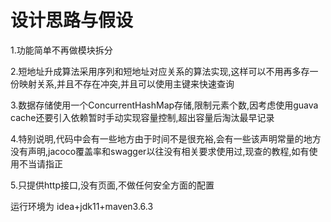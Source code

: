 # 设计思路与假设

1.功能简单不再做模块拆分  

2.短地址升成算法采用序列和短地址对应关系的算法实现,这样可以不用再多存一份映射关系,并且不存在冲突,并且可以使用主键来快速查询  

3.数据存储使用一个ConcurrentHashMap存储,限制元素个数,因考虑使用guava cache还要引入依赖暂时手动实现容量控制,超出容量后淘汰最早记录  

4.特别说明,代码中会有一些地方由于时间不是很充裕,会有一些该声明常量的地方没有声明,jacoco覆盖率和swagger以往没有相关要求使用过,现查的教程,如有使用不当请指正  

5.只提供http接口,没有页面,不做任何安全方面的配置

运行环境为 idea+jdk11+maven3.6.3  

